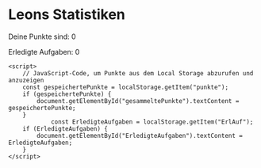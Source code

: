 <html lang="de">
<head>
    <meta charset="UTF-8">
    <meta name="viewport" content="width=device-width, initial-scale=1.0">
    <title>Punkte anzeigen</title>
</head>
<body>
    <h1>Leons Statistiken</h1>
    <p>Deine Punkte sind: <span id="gesammeltePunkte">0</span></p>
    <p>Erledigte Aufgaben: <span id="ErledigteAufgaben">0</span></p>

    <script>
        // JavaScript-Code, um Punkte aus dem Local Storage abzurufen und anzuzeigen
        const gespeichertePunkte = localStorage.getItem("punkte");
        if (gespeichertePunkte) {
            document.getElementById("gesammeltePunkte").textContent = gespeichertePunkte;
        }
                const ErledigteAufgaben = localStorage.getItem("ErlAuf");
        if (ErledigteAufgaben) {
            document.getElementById("ErledigteAufgaben").textContent = ErledigteAufgaben;
        }
    </script>
</body>
</html>

